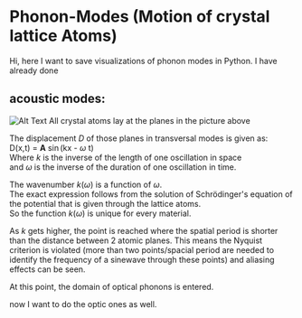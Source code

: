 # Phonon-Modes (Motion of crystal lattice Atoms)
Hi, here I want to save visualizations of phonon modes in Python.
I have already done 
## acoustic modes: 
![Alt Text](./AcousticPhononModes.gif)
All crystal atoms lay at the planes in the picture above  


The displacement $D$ of those planes in transversal modes is given as:   
D(x,t) = **A** $\sin$(kx - $\omega$ t)  
Where $k$ is the inverse of the length of one oscillation in space  
and $\omega$ is the inverse of the duration of one oscillation in time.


The wavenumber $k(\omega)$ is a function of $\omega$.  
The exact expression follows from the solution of Schrödinger's equation of the potential that is given through the lattice atoms.  
So the function $k(\omega)$ is unique for every material. 


As $k$ gets higher, the point is reached where the spatial period is shorter than the distance between 2 atomic planes.
This means the Nyquist criterion is violated (more than two points/spacial period are needed to identify the frequency of a sinewave through these points) and aliasing effects can be seen.

At this point, the domain of optical phonons is entered. 



now I want to do the optic ones as well. 
